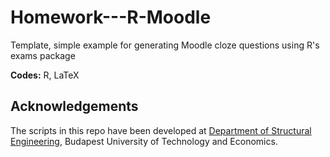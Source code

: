 Homework---R-Moodle
====================

Template, simple example for generating Moodle cloze questions using R's exams package

__Codes:__ R, LaTeX
  
Acknowledgements
----------------

The scripts in this repo have been developed at [Department of Structural Engineering](http://www.epito.bme.hu/hidak-es-szerkezetek-tanszek), Budapest University of Technology and Economics.